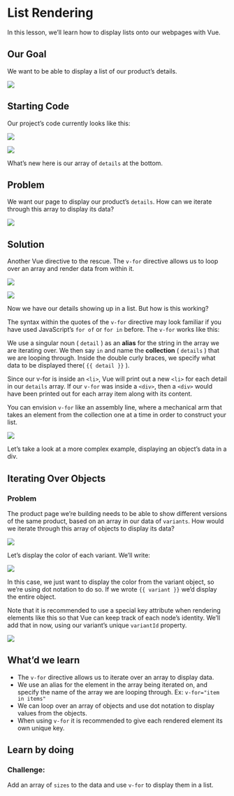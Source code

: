 # List Rendering

In this lesson, we’ll learn how to display lists onto our webpages with Vue. 


## Our Goal

We want to be able to display a list of our product’s details.


![](https://firebasestorage.googleapis.com/v0/b/vue-mastery.appspot.com/o/flamelink%2Fmedia%2F1578365326350_0.png?alt=media&token=6f2a8139-b167-4a39-8179-3a2c143404c4)<!--{.img-300}-->



## Starting Code

Our project’s code currently looks like this:

![](https://firebasestorage.googleapis.com/v0/b/vue-mastery.appspot.com/o/flamelink%2Fmedia%2F1578365342697_1.png?alt=media&token=fafff259-533c-4bf5-9afc-07e1a19d7535)

![](https://firebasestorage.googleapis.com/v0/b/vue-mastery.appspot.com/o/flamelink%2Fmedia%2F1578365342698_2.png?alt=media&token=87058cde-9700-4fc7-a0b4-e7b129526b12)


What’s new here is our array of `details` at the bottom. 


## Problem

We want our page to display our product’s `details`. How can we iterate through this array to display its data?

![](https://firebasestorage.googleapis.com/v0/b/vue-mastery.appspot.com/o/flamelink%2Fmedia%2F1578365347366_3.png?alt=media&token=ce31ed91-a41e-46d1-8204-9f1f2639d089)<!--{.img-900}-->


## Solution

Another Vue directive to the rescue. The `v-for` directive allows us to loop over an array and render data from within it. 

![](https://firebasestorage.googleapis.com/v0/b/vue-mastery.appspot.com/o/flamelink%2Fmedia%2F1578365351776_4.png?alt=media&token=ea461034-298d-4412-8cb6-c84934f3ccc8)



![](https://firebasestorage.googleapis.com/v0/b/vue-mastery.appspot.com/o/flamelink%2Fmedia%2F1578365351777_5.png?alt=media&token=f0c7fe07-bdeb-44ea-80cc-719cfb4403bc)<!--{.img-300}-->


Now we have our details showing up in a list. But how is this working?

The syntax within the quotes of the `v-for` directive may look familiar if you have used JavaScript’s  `for of`  or `for in` before. The `v-for` works like this: 

We use a singular noun ( `detail` ) as an **alias** for the string in the array we are iterating over.
We then say `in` and name the **collection** ( `details` ) that we are looping through. 
Inside the double curly braces, we specify what data to be displayed there( `{{ detail }}` ). 

Since our v-for is inside an `<li>`, Vue will print out a new `<li>` for each detail in our `details` array.  If our `v-for` was inside a `<div>`, then a `<div>` would have been printed out for each array item along with its content.

You can envision `v-for` like an assembly line, where a mechanical arm that takes an element from the collection one at a time in order to construct your list.


![](https://firebasestorage.googleapis.com/v0/b/vue-mastery.appspot.com/o/flamelink%2Fmedia%2F1578365355028_6.gif?alt=media&token=db3e6913-e5fa-4c46-8982-981ea62f6493)


Let’s take a look at a more complex example, displaying an object’s data in a div.


## Iterating Over Objects

### Problem
The product page we’re building needs to be able to show different versions of the same product, based on an array in our data of `variants`. How would we iterate through this array of objects to display its data?


![](https://firebasestorage.googleapis.com/v0/b/vue-mastery.appspot.com/o/flamelink%2Fmedia%2F1578365356979_7.png?alt=media&token=c802571a-de59-47ca-9182-3a157066f2ca)


Let’s display the color of each variant. We’ll write:

![](https://firebasestorage.googleapis.com/v0/b/vue-mastery.appspot.com/o/flamelink%2Fmedia%2F1578365366180_8.png?alt=media&token=10cad2c5-020a-423d-be7d-42906955e049)


In this case, we just want to display the color from the variant object, so we’re using dot notation to do so. If we wrote `{{ variant }}` we’d display the entire object.

Note that it is recommended to use a special key attribute when rendering elements like this so that Vue can keep track of each node’s identity. We’ll add that in now, using our variant’s unique `variantId` property.

![](https://firebasestorage.googleapis.com/v0/b/vue-mastery.appspot.com/o/flamelink%2Fmedia%2F1578365434669_9.png?alt=media&token=bfa221fb-0f14-47fb-b6fd-4bb7374a7e25)

## What’d we learn
- The `v-for` directive allows us to iterate over an array to display data.
- We use an alias for the element in the array being iterated on, and specify the name of the array we are looping through. Ex: `v-for="item in items"`
- We can loop over an array of objects and use dot notation to display values from the objects.
- When using `v-for` it is recommended to give each rendered element its own unique key.

## Learn by doing

### Challenge: 
Add an array of `sizes` to the data and use `v-for` to display them in a list.
